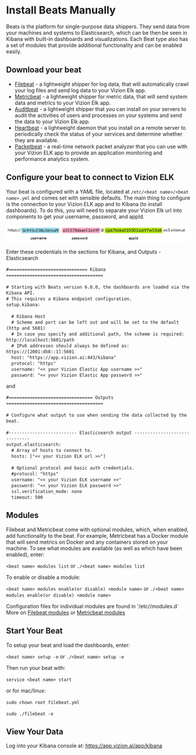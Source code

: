 # Install Beats Manually
Beats is the platform for single-purpose data shippers. They send data from your machines and systems to Elasticsearch, which can be then be seen in Kibana with built-in dashboards and visualizations. Each Beat type also has a set of modules that provide additional functionality and can be enabled easily.

## Download your beat
* [Filebeat](https://www.elastic.co/guide/en/beats/filebeat/current/filebeat-installation.html) - a lightweight shipper for log data, that will automatically crawl your log files and send log data to your Vizion Elk app.
* [Metricbeat](https://www.elastic.co/guide/en/beats/metricbeat/current/metricbeat-installation.html) - a lightweight shipper for metric data, that will send system data and metrics to your Vizion Elk app.
* [Auditbeat](https://www.elastic.co/guide/en/beats/auditbeat/current/auditbeat-installation.html) - a lightweight shipper that you can install on your servers to audit the activities of users and processes on your systems and send the data to your Vizion Elk app.
* [Heartbeat](https://www.elastic.co/guide/en/beats/heartbeat/current/heartbeat-installation.html) - a lightweight daemon that you install on a remote server to periodically check the status of your services and determine whether they are available. 
* [Packetbeat](https://www.elastic.co/guide/en/beats/packetbeat/current/packetbeat-installation.html) - a real-time network packet analyzer that you can use with your Vizion ELK app to provide an application monitoring and performance analytics system. 

## Configure your beat to connect to Vizion ELK

Your beat is configured with a YAML file, located at `/etc/<beat name>/<beat name>.yml` and comes set with sensible defaults. The main thing to configure is the connection to your Vizion ELK app and to Kibana (to install dashboards). To do this, you will need to separate your Vizion Elk url into components to get your username, password, and appId.

![graph on parsing vizion ELK URL](./images/app-credentials-split.png)

Enter these credentials in the sections for Kibana, and Outputs - Elasticsearch
````
#============================== Kibana =====================================

# Starting with Beats version 6.0.0, the dashboards are loaded via the Kibana API.
# This requires a Kibana endpoint configuration.
setup.kibana:

  # Kibana Host
  # Scheme and port can be left out and will be set to the default (http and 5601)
  # In case you specify and additional path, the scheme is required: http://localhost:5601/path
  # IPv6 addresses should always be defined as: https://[2001:db8::1]:5601
  host: "https://app.vizion.ai:443/kibana"
  protocol: "https"
  username: "<< your Vizion Elastic App username >>"
  password: "<< your Vizion Elastic App password >>"
````
and
````
#================================ Outputs =====================================

# Configure what output to use when sending the data collected by the beat.

#-------------------------- Elasticsearch output ------------------------------
output.elasticsearch:
  # Array of hosts to connect to.
  hosts: ["<< your Vizion ELK url >>"]

  # Optional protocol and basic auth credentials.
  #protocol: "https"
  username: "<< your Vizion ELK username >>"
  password: "<< your Vizion ELK password >>"
  ssl.verification_mode: none
  timeout: 500
````

## Modules
Filebeat and Metricbeat come with optional modules, which, when enabled, add functionality to the beat. For example, Metricbeat has a Docker module that will send metrics on Docker and any containers stored on your machine.
To see what modules are available (as well as which have been enabled), enter:

`<beat name> modules list` or `./<beat name> modules list`

To enable or disable a module:

`<beat name> modules enable(or disable) <module name>` or `./<beat name> modules enable(or disable) <module name>`

Configuration files for individual modules are found in '/etc/<beat name>/modules.d`
More on [Filebeat modules](https://www.elastic.co/guide/en/beats/filebeat/current/filebeat-modules-overview.html) or [Metricbeat modules](https://www.elastic.co/guide/en/beats/metricbeat/current/metricbeat-modules.html)

## Start Your Beat
To setup your beat and load the dashboards, enter:

`<beat name> setup -e` or `./<beat name> setup -e`

Then run your beat with:

`service <beat name> start`

or for mac/linux:

`sudo chown root filebeat.yml`

`sudo ./filebeat -e`

## View Your Data
Log into your Kibana console at: https://app.vizion.ai/app/kibana

